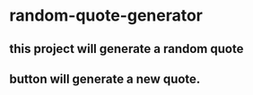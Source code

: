 # random-quote-generator
## this project will generate a random quote 
## button will generate a new quote.